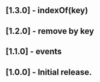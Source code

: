 ## [1.3.0] - indexOf(key)

## [1.2.0] - remove by key

## [1.1.0] - events

## [1.0.0] - Initial release.
